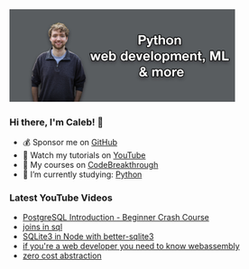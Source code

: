 <img src="github-cover-photo-my-face.jpg" width="400px" />

### Hi there, I'm Caleb! 🍛

- 💰 Sponsor me on [GitHub](https://github.com/sponsors/CalebCurry)
- 🎥 Watch my tutorials on [YouTube](https://www.youtube.com/calebthevideomaker2)
- 📗 My courses on [CodeBreakthrough](https://www.codebreakthrough.com)
- 🤔 I’m currently studying: [Python](https://www.youtube.com/watch?v=s3IvdkCq2_c&t=4254s)

### Latest YouTube Videos
<!-- YOUTUBE:START -->
- [PostgreSQL Introduction - Beginner Crash Course](https://www.youtube.com/watch?v=bssWKAX74uA)
- [joins in sql](https://www.youtube.com/watch?v=iKqVEq4Bb0g)
- [SQLite3 in Node with better-sqlite3](https://www.youtube.com/watch?v=IooIXYf0PIo)
- [if you&#39;re a web developer you need to know webassembly](https://www.youtube.com/watch?v=q48EEq3l_JQ)
- [zero cost abstraction](https://www.youtube.com/watch?v=5ZxZaS2pPDE)
<!-- YOUTUBE:END -->

